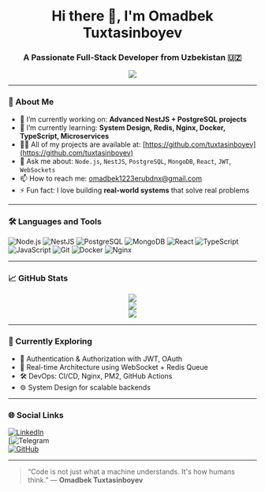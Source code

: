 <h1 align="center">Hi there 👋, I'm Omadbek Tuxtasinboyev</h1>
<h3 align="center">A Passionate Full-Stack Developer from Uzbekistan 🇺🇿</h3>

<p align="center">
  <img src="https://readme-typing-svg.demolab.com/?lines=Backend%20%26%20Frontend%20Developer;Node.js%20Lover;Always%20Learning%20New%20Things;Clean%20Code%20Advocate&center=true&width=440&height=45&pause=1000" />
</p>

---

### 🚀 About Me

- 🔭 I’m currently working on: **Advanced NestJS + PostgreSQL projects**
- 🌱 I’m currently learning: **System Design, Redis, Nginx, Docker, TypeScript, Microservices**
- 👨‍💻 All of my projects are available at: [https://github.com/tuxtasinboyev](https://github.com/tuxtasinboyev)
- 💬 Ask me about: `Node.js`, `NestJS`, `PostgreSQL`, `MongoDB`, `React`, `JWT`, `WebSockets`
- 📫 How to reach me: omadbek1223erubdnx@gmail.com
- ⚡ Fun fact: I love building **real-world systems** that solve real problems

---

### 🛠️ Languages and Tools

![Node.js](https://img.shields.io/badge/Node.js-339933?style=flat-square&logo=node.js&logoColor=white)
![NestJS](https://img.shields.io/badge/NestJS-E0234E?style=flat-square&logo=nestjs&logoColor=white)
![PostgreSQL](https://img.shields.io/badge/PostgreSQL-316192?style=flat-square&logo=postgresql&logoColor=white)
![MongoDB](https://img.shields.io/badge/MongoDB-47A248?style=flat-square&logo=mongodb&logoColor=white)
![React](https://img.shields.io/badge/React-61DAFB?style=flat-square&logo=react&logoColor=black)
![TypeScript](https://img.shields.io/badge/TypeScript-007ACC?style=flat-square&logo=typescript&logoColor=white)
![JavaScript](https://img.shields.io/badge/JavaScript-F7DF1E?style=flat-square&logo=javascript&logoColor=black)
![Git](https://img.shields.io/badge/Git-F05032?style=flat-square&logo=git&logoColor=white)
![Docker](https://img.shields.io/badge/Docker-2496ED?style=flat-square&logo=docker&logoColor=white)
![Nginx](https://img.shields.io/badge/Nginx-009639?style=flat-square&logo=nginx&logoColor=white)

---

### 📈 GitHub Stats

<p align="center">
  <img src="https://github-readme-streak-stats.herokuapp.com/?user=tuxtasinboyev&theme=radical&hide_border=true" />
  <br />
  <img src="https://github-readme-stats.vercel.app/api?username=tuxtasinboyev&show_icons=true&theme=radical&hide_border=true" />
  <br />
  <img src="https://github-readme-stats.vercel.app/api/top-langs/?username=tuxtasinboyev&layout=compact&theme=radical&hide_border=true" />
</p>

---

### 🧠 Currently Exploring

- 🔐 Authentication & Authorization with JWT, OAuth
- 🧵 Real-time Architecture using WebSocket + Redis Queue
- 🛠️ DevOps: CI/CD, Nginx, PM2, GitHub Actions
- ⚙️ System Design for scalable backends

---

### 🌐 Social Links

[![LinkedIn](https://img.shields.io/badge/LinkedIn-blue?style=flat-square&logo=linkedin&logoColor=white)](https://www.linkedin.com/)  
[![Telegram](https://t.me/omadbek_tuxtasinboyev_1709)  
[![GitHub](https://img.shields.io/badge/GitHub-black?style=flat-square&logo=github&logoColor=white)](https://github.com/tuxtasinboyev)

---

> “Code is not just what a machine understands. It's how humans think.” — **Omadbek Tuxtasinboyev**
